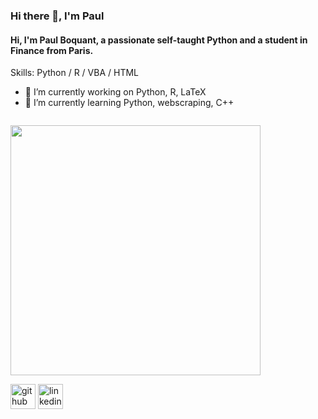 ### Hi there 👋, I'm Paul
#### Hi, I'm Paul Boquant, a passionate self-taught Python and a student in Finance from Paris.

Skills: Python / R / VBA / HTML 

- 🔭 I’m currently working on Python, R, LaTeX 
- 🌱 I’m currently learning Python, webscraping, C++

<code> <img height = "400" src="https://github.com/paulbqnt/paulbqnt/blob/main/vol_no_drift_bm.gif" > </code>

[<img src='https://cdn.jsdelivr.net/npm/simple-icons@3.0.1/icons/github.svg' alt='github' height='40'>](https://github.com/paulbqnt)  [<img src='https://cdn.jsdelivr.net/npm/simple-icons@3.0.1/icons/linkedin.svg' alt='linkedin' height='40'>](https://www.linkedin.com/in/paulboquant/)  

